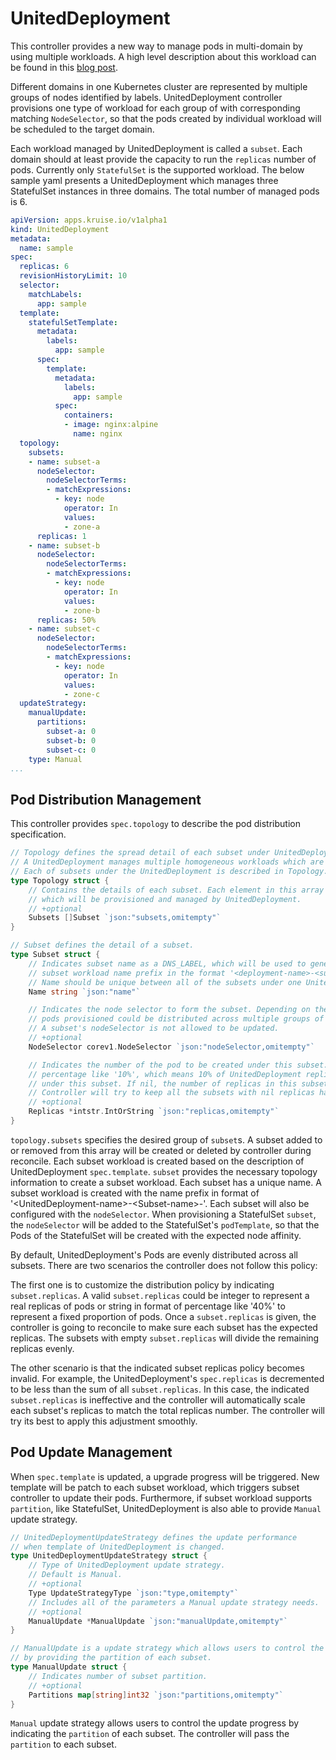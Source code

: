 # UnitedDeployment

  This controller provides a new way to manage pods in multi-domain by using multiple workloads.
  A high level description about this workload can be found in this [blog post](http://openkruise.io/en-us/blog/blog3.html). 

  Different domains in one Kubernetes cluster are represented by multiple groups of
  nodes identified by labels. UnitedDeployment controller provisions one type of workload
  for each group of with corresponding matching `NodeSelector`, so that
  the pods created by individual workload will be scheduled to the target domain.

  Each workload managed by UnitedDeployment is called a `subset`.
  Each domain should at least provide the capacity to run the `replicas` number of pods.
  Currently only `StatefulSet` is the supported workload. The below sample yaml
  presents a UnitedDeployment which manages three StatefulSet instances in three domains.
  The total number of managed pods is 6.

```yaml
apiVersion: apps.kruise.io/v1alpha1
kind: UnitedDeployment
metadata:
  name: sample
spec:
  replicas: 6
  revisionHistoryLimit: 10
  selector:
    matchLabels:
      app: sample
  template:
    statefulSetTemplate:
      metadata:
        labels:
          app: sample
      spec:
        template:
          metadata:
            labels:
              app: sample
          spec:
            containers:
            - image: nginx:alpine
              name: nginx
  topology:
    subsets:
    - name: subset-a
      nodeSelector:
        nodeSelectorTerms:
        - matchExpressions:
          - key: node
            operator: In
            values:
            - zone-a
      replicas: 1
    - name: subset-b
      nodeSelector:
        nodeSelectorTerms:
        - matchExpressions:
          - key: node
            operator: In
            values:
            - zone-b
      replicas: 50%
    - name: subset-c
      nodeSelector:
        nodeSelectorTerms:
        - matchExpressions:
          - key: node
            operator: In
            values:
            - zone-c
  updateStrategy:
    manualUpdate:
      partitions:
        subset-a: 0
        subset-b: 0
        subset-c: 0
    type: Manual
...
```

## Pod Distribution Management

  This controller provides `spec.topology` to describe the pod distribution specification.

```go
// Topology defines the spread detail of each subset under UnitedDeployment.
// A UnitedDeployment manages multiple homogeneous workloads which are called subset.
// Each of subsets under the UnitedDeployment is described in Topology.
type Topology struct {
	// Contains the details of each subset. Each element in this array represents one subset
	// which will be provisioned and managed by UnitedDeployment.
	// +optional
	Subsets []Subset `json:"subsets,omitempty"`
}

// Subset defines the detail of a subset.
type Subset struct {
	// Indicates subset name as a DNS_LABEL, which will be used to generate
	// subset workload name prefix in the format '<deployment-name>-<subset-name>-'.
	// Name should be unique between all of the subsets under one UnitedDeployment.
	Name string `json:"name"`

	// Indicates the node selector to form the subset. Depending on the node selector,
	// pods provisioned could be distributed across multiple groups of nodes.
	// A subset's nodeSelector is not allowed to be updated.
	// +optional
	NodeSelector corev1.NodeSelector `json:"nodeSelector,omitempty"`

	// Indicates the number of the pod to be created under this subset. Replicas could also be
	// percentage like '10%', which means 10% of UnitedDeployment replicas of pods will be distributed
	// under this subset. If nil, the number of replicas in this subset is determined by controller.
	// Controller will try to keep all the subsets with nil replicas have average pods.
	// +optional
	Replicas *intstr.IntOrString `json:"replicas,omitempty"`
}
```

  `topology.subsets` specifies the desired group of `subset`s.
  A subset added to or removed from this array will be created or deleted by controller during reconcile.
  Each subset workload is created based on the description of UnitedDeployment `spec.template`.
  `subset` provides the necessary topology information to create a subset workload.
  Each subset has a unique name.  A subset workload is created with the name prefix in
  format of '\<UnitedDeployment-name\>-\<Subset-name\>-'. Each subset will also be configured with 
  the `nodeSelector`.
  When provisioning a StatefulSet `subset`, the `nodeSelector` will be added
  to the StatefulSet's `podTemplate`, so that the Pods of the StatefulSet will be created with the
  expected node affinity.

  By default, UnitedDeployment's Pods are evenly distributed across all subsets.
  There are two scenarios the controller does not follow this policy:

  The first one is to customize the distribution policy by indicating `subset.replicas`.
  A valid `subset.replicas` could be integer to represent a real replicas of pods or
  string in format of percentage like '40%' to represent a fixed proportion of pods.
  Once a `subset.replicas` is given, the controller is going to reconcile to make sure
  each subset has the expected replicas.
  The subsets with empty `subset.replicas` will divide the remaining replicas evenly.

  The other scenario is that the indicated subset replicas policy becomes invalid.
  For example, the UnitedDeployment's `spec.replicas` is decremented to be less
  than the sum of all `subset.replicas`.
  In this case, the indicated `subset.replicas` is ineffective and the controller
  will automatically scale each subset's replicas to match the total replicas number.
  The controller will try its best to apply this adjustment smoothly.

## Pod Update Management

  When `spec.template` is updated, a upgrade progress will be triggered.
  New template will be patch to each subset workload, which triggers subset controller
  to update their pods.
  Furthermore, if subset workload supports `partition`, like StatefulSet, UnitedDeployment
  is also able to provide `Manual` update strategy.

```go
// UnitedDeploymentUpdateStrategy defines the update performance
// when template of UnitedDeployment is changed.
type UnitedDeploymentUpdateStrategy struct {
	// Type of UnitedDeployment update strategy.
	// Default is Manual.
	// +optional
	Type UpdateStrategyType `json:"type,omitempty"`
	// Includes all of the parameters a Manual update strategy needs.
	// +optional
	ManualUpdate *ManualUpdate `json:"manualUpdate,omitempty"`
}

// ManualUpdate is a update strategy which allows users to control the update progress
// by providing the partition of each subset.
type ManualUpdate struct {
	// Indicates number of subset partition.
	// +optional
	Partitions map[string]int32 `json:"partitions,omitempty"`
}
```

  `Manual` update strategy allows users to control the update progress by indicating
  the `partition` of each subset. The controller will pass the `partition` to each subset.
